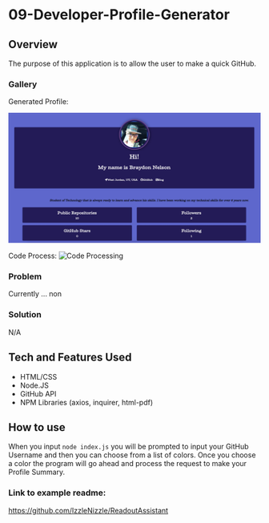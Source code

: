 # 09-Developer-Profile-Generator

## Overview

The purpose of this application is to allow the user to make a quick GitHub.

### Gallery

Generated Profile:

![Code Result](./imgs/dev-profile-view.jpg "Picture of Generated Profile")

Code Process:
![Code Processing](./imgs/code-process.gif "Picture of code processing")

### Problem

Currently ... non

### Solution

N/A

## Tech and Features Used

* HTML/CSS
* Node.JS
* GitHub API
* NPM Libraries (axios, inquirer, html-pdf)

## How to use

When you input `node index.js` you will be prompted to input your GitHub Username and then you can choose from a list of colors. Once you choose a color the program will go ahead and process the request to make your Profile Summary.


### Link to example readme:

https://github.com/IzzleNizzle/ReadoutAssistant
